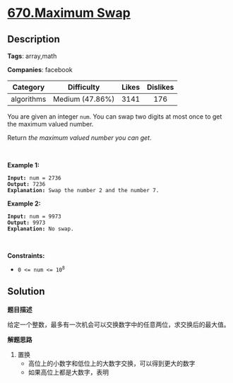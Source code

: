 # [670.Maximum Swap](https://leetcode.com/problems/maximum-swap/description/)

## Description

**Tags**: array,math

**Companies**: facebook

|  Category  |   Difficulty    | Likes | Dislikes |
| :--------: | :-------------: | :---: | :------: |
| algorithms | Medium (47.86%) | 3141  |   176    |

<p>You are given an integer <code>num</code>. You can swap two digits at most once to get the maximum valued number.</p>
<p>Return <em>the maximum valued number you can get</em>.</p>
<p>&nbsp;</p>
<p><strong class="example">Example 1:</strong></p>
<pre><code><strong>Input:</strong> num = 2736
<strong>Output:</strong> 7236
<strong>Explanation:</strong> Swap the number 2 and the number 7.</code></pre>
<p><strong class="example">Example 2:</strong></p>
<pre><code><strong>Input:</strong> num = 9973
<strong>Output:</strong> 9973
<strong>Explanation:</strong> No swap.</code></pre>
<p>&nbsp;</p>
<p><strong>Constraints:</strong></p>
<ul>
  <li><code>0 &lt;= num &lt;= 10<sup>8</sup></code></li>
</ul>

## Solution

**题目描述**

给定一个整数，最多有一次机会可以交换数字中的任意两位，求交换后的最大值。

**解题思路**

1. 置换
   - 高位上的小数字和低位上的大数字交换，可以得到更大的数字
   - 如果高位上都是大数字，表明
